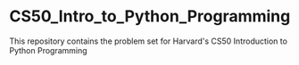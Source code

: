 # CS50_Intro_to_Python_Programming
This repository contains the problem set for Harvard's CS50 Introduction to Python Programming 
